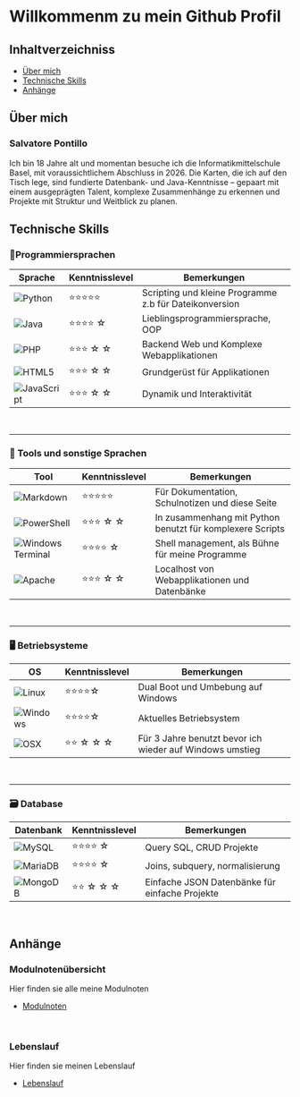 # Willkommenm zu mein Github Profil
## Inhaltverzeichniss
- [Über mich](#über-mich)  
- [Technische Skills](#technische-skills)  
- [Anhänge](#anhange)
## Über mich
### **Salvatore Pontillo**
Ich bin 18 Jahre alt und momentan besuche ich die Informatikmittelschule Basel, mit voraussichtlichem Abschluss in 2026. Die Karten, die ich auf den Tisch lege, sind fundierte Datenbank- und Java-Kenntnisse – gepaart mit einem ausgeprägten Talent, komplexe Zusammenhänge zu erkennen und Projekte mit Struktur und Weitblick zu planen.

## Technische Skills
### 📜Programmiersprachen
| Sprache     | Kenntnisslevel   | Bemerkungen                              |
|----------------|-----------|-----------------------------------|
| ![Python](https://img.shields.io/badge/python-3670A0?style=for-the-badge&logo=python&logoColor=ffdd54)       | ⭐⭐⭐⭐⭐     | Scripting und kleine Programme z.b für Dateikonversion |
| ![Java](https://img.shields.io/badge/java-%23ED8B00.svg?style=for-the-badge&logo=openjdk&logoColor=white)        | ⭐⭐⭐⭐ ☆     | Lieblingsprogrammiersprache, OOP          |
| ![PHP](https://img.shields.io/badge/php-%23777BB4.svg?style=for-the-badge&logo=php&logoColor=white)          | ⭐⭐⭐ ☆  ☆      | Backend Web und Komplexe Webapplikationen                  |
| ![HTML5](https://img.shields.io/badge/html5-%23E34F26.svg?style=for-the-badge&logo=html5&logoColor=white)       | ⭐⭐⭐ ☆ ☆     | Grundgerüst für Applikationen                  |
| ![JavaScript](https://img.shields.io/badge/javascript-%23323330.svg?style=for-the-badge&logo=javascript&logoColor=%23F7DF1E)   | ⭐⭐⭐ ☆  ☆      | Dynamik und Interaktivität|
<br>

---
### 🧰 Tools und sonstige Sprachen
| Tool    | Kenntnisslevel   | Bemerkungen                              |
|---------------------|-----------|-----------------------------------|
|![Markdown](https://img.shields.io/badge/Markdown-000000?style=for-the-badge&logo=markdown&logoColor=white)           | ⭐⭐⭐⭐⭐     | Für Dokumentation, Schulnotizen und diese Seite      |
| ![PowerShell](https://img.shields.io/badge/PowerShell-%235391FE.svg?style=for-the-badge&logo=powershell&logoColor=white)       | ⭐⭐⭐ ☆ ☆      | In zusammenhang mit Python benutzt für komplexere Scripts               |
| ![Windows Terminal](https://img.shields.io/badge/Windows%20Terminal-%234D4D4D.svg?style=for-the-badge&logo=windows-terminal&logoColor=white)   | ⭐⭐⭐⭐ ☆      | Shell management, als Bühne für meine Programme     |
| ![Apache](https://img.shields.io/badge/apache-%23D42029.svg?style=for-the-badge&logo=apache&logoColor=white)           | ⭐⭐⭐  ☆  ☆       | Localhost von Webapplikationen und Datenbänke                 |
<br>

---
### 🖥️ Betriebsysteme
| OS               | Kenntnisslevel   | Bemerkungen                                   |
|------------------|-----------|----------------------------------------|
|![Linux](https://img.shields.io/badge/Linux-FCC624?style=for-the-badge&logo=linux&logoColor=black)   | ⭐⭐⭐⭐☆     | Dual Boot und Umbebung auf Windows   |
|![Windows](https://img.shields.io/badge/Windows-0078D6?style=for-the-badge&logo=windows&logoColor=white) | ⭐⭐⭐⭐☆    | Aktuelles Betriebsystem     |
|![OSX](https://img.shields.io/badge/mac%20os-000000?style=for-the-badge&logo=apple&logoColor=white)         | ⭐⭐   ☆   ☆  ☆       | Für 3 Jahre benutzt bevor ich wieder auf Windows umstieg  |
<br>

---
### 🗃️ Database
| Datenbank        | Kenntnisslevel   | Bemerkungen                                  |
|--------------|-----------|---------------------------------------|
| ![MySQL](https://img.shields.io/badge/mysql-4479A1.svg?style=for-the-badge&logo=mysql&logoColor=white)       | ⭐⭐⭐⭐ ☆      | Query SQL, CRUD Projekte              |
| ![MariaDB](https://img.shields.io/badge/MariaDB-003545?style=for-the-badge&logo=mariadb&logoColor=white)  | ⭐⭐⭐⭐ ☆     | Joins, subquery, normalisierung     |
| ![MongoDB](https://img.shields.io/badge/MongoDB-%234ea94b.svg?style=for-the-badge&logo=mongodb&logoColor=white)    | ⭐⭐ ☆   ☆   ☆       | Einfache JSON Datenbänke für einfache Projekte              |
<br>

## Anhänge
### Modulnotenübersicht
Hier finden sie alle meine Modulnoten
- [Modulnoten](Modulnoten.pdf)
<br>

### Lebenslauf
Hier finden sie meinen Lebenslauf
- [Lebenslauf](Lebenslauf.pdf)
<br>

